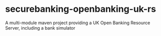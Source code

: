 # securebanking-openbanking-uk-rs
A multi-module maven project providing a UK Open Banking Resource Server, including a bank simulator
